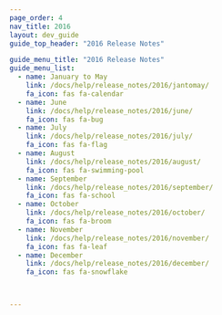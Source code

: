 ```yaml
---
page_order: 4
nav_title: 2016
layout: dev_guide
guide_top_header: "2016 Release Notes"

guide_menu_title: "2016 Release Notes"
guide_menu_list:
  - name: January to May
    link: /docs/help/release_notes/2016/jantomay/
    fa_icon: fas fa-calendar
  - name: June
    link: /docs/help/release_notes/2016/june/
    fa_icon: fas fa-bug
  - name: July
    link: /docs/help/release_notes/2016/july/
    fa_icon: fas fa-flag
  - name: August
    link: /docs/help/release_notes/2016/august/
    fa_icon: fas fa-swimming-pool
  - name: September
    link: /docs/help/release_notes/2016/september/
    fa_icon: fas fa-school
  - name: October
    link: /docs/help/release_notes/2016/october/
    fa_icon: fas fa-broom
  - name: November
    link: /docs/help/release_notes/2016/november/
    fa_icon: fas fa-leaf
  - name: December
    link: /docs/help/release_notes/2016/december/
    fa_icon: fas fa-snowflake



---
```

